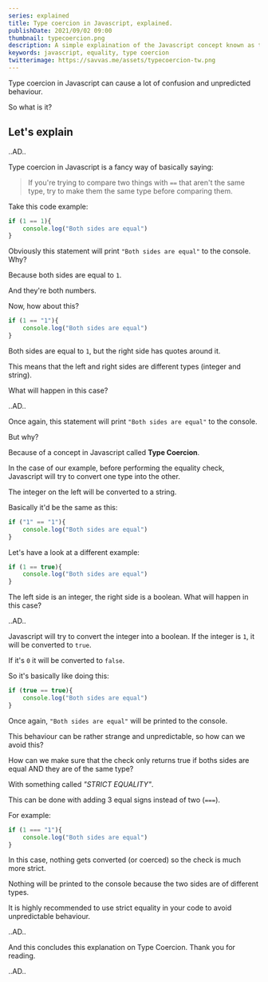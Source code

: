 ```yaml
---
series: explained
title: Type coercion in Javascript, explained.
publishDate: 2021/09/02 09:00
thumbnail: typecoercion.png
description: A simple explaination of the Javascript concept known as type coercion
keywords: javascript, equality, type coercion
twitterimage: https://savvas.me/assets/typecoercion-tw.png
---
```


Type coercion in Javascript can cause a lot of confusion and unpredicted behaviour.

So what is it?

## Let's explain

..AD..

Type coercion in Javascript is a fancy way of basically saying:

> If you're trying to compare two things with `==` that aren't the same type, try to make them the same type before comparing them.

Take this code example:

```js
if (1 == 1){
    console.log("Both sides are equal")
}
```

Obviously this statement will print `"Both sides are equal"` to the console. Why?

Because both sides are equal to `1`.

And they're both numbers.

Now, how about this?

```js
if (1 == "1"){
    console.log("Both sides are equal")
}
```

Both sides are equal to `1`, but the right side has quotes around it.

This means that the left and right sides are different types (integer and string).

What will happen in this case?

..AD..

Once again, this statement will print `"Both sides are equal"` to the console.

But why?

Because of a concept in Javascript called **Type Coercion**.

In the case of our example, before performing the equality check, Javascript will try to convert one type into the other.

The integer on the left will be converted to a string.

Basically it'd be the same as this:

```js
if ("1" == "1"){
    console.log("Both sides are equal")
}
```

Let's have a look at a different example:

```js
if (1 == true){
    console.log("Both sides are equal")
}
```

The left side is an integer, the right side is a boolean. What will happen in this case?

..AD..

Javascript will try to convert the integer into a boolean. If the integer is `1`, it will be converted to `true`. 

If it's `0` it will be converted to `false`.

So it's basically like doing this:

```js
if (true == true){
    console.log("Both sides are equal")
}
```

Once again, `"Both sides are equal"` will be printed to the console.

This behaviour can be rather strange and unpredictable, so how can we avoid this?

How can we make sure that the check only returns true if boths sides are equal AND they are of the same type?

With something called *"STRICT EQUALITY"*.

This can be done with adding 3 equal signs instead of two (`===`).

For example:

```js
if (1 === "1"){
    console.log("Both sides are equal")
}
```

In this case, nothing gets converted (or coerced) so the check is much more strict.

Nothing will be printed to the console because the two sides are of different types.

It is highly recommended to use strict equality in your code to avoid unpredictable behaviour.

..AD..

And this concludes this explanation on Type Coercion. Thank you for reading.

..AD..